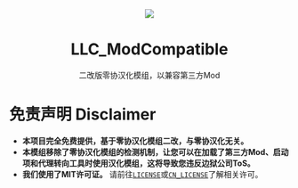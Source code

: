<div align="center">
<a href="https://github.com/LocalizeLimbusCompany/LocalizeLimbusCompany">
   <img src="https://avatars.githubusercontent.com/u/129521269" />
</a>

# LLC_ModCompatible
二改版零协汉化模组，以兼容第三方Mod
</div>

# 免责声明 Disclaimer
- **本项目完全免费提供，基于零协汉化模组二改，与零协汉化无关。**  
- **本模组移除了零协汉化模组的检测机制，让您可以在加载了第三方Mod、启动项和代理转向工具时使用汉化模组，这将导致您违反边狱公司ToS。**
- **我们使用了MIT许可证。** 请前往[`LICENSE`](./LICENSE)或[`CN_LICENSE`](./.github/CN_LICENSE)了解相关许可。  
